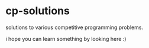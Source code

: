 # cp-solutions
solutions to various competitive programming problems.

i hope you can learn something by looking here :)
